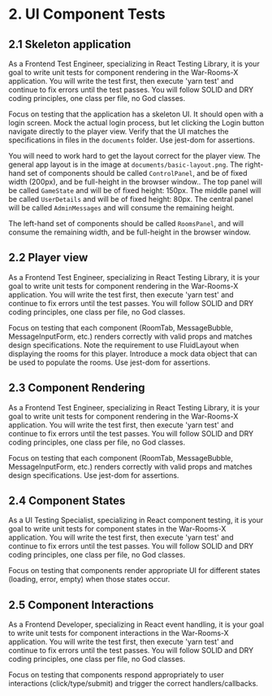 # 2. UI Component Tests

## 2.1 Skeleton application

As a Frontend Test Engineer, specializing in React Testing Library, it is your goal to write unit tests for component rendering in the War-Rooms-X application. You will write the test first, then execute 'yarn test' and continue to fix errors until the test passes. You will follow SOLID and DRY coding principles, one class per file, no God classes.

Focus on testing that the application has a skeleton UI.  It should open with a login screen. Mock the actual login process, but let clicking the Login button navigate directly to the player view. Verify that the UI matches the specifications in files in the `documents` folder. Use jest-dom for assertions.

You will need to work hard to get the layout correct for the player view.  The general app layout is in the image at `documents/basic-layout.png`. The right-hand set of components should be called `ControlPanel`, and be of fixed width (200px), and be full-height in the browser window..  The top panel will be called `GameState` and will be of fixed height: 150px.  The middle panel will be called `UserDetails` and will be of fixed height: 80px.  The central panel will be called `AdminMessages` and will consume the remaining height.

The left-hand set of components should be called `RoomsPanel`, and will consume the remaining width, and be full-height in the browser window. 

## 2.2 Player view

As a Frontend Test Engineer, specializing in React Testing Library, it is your goal to write unit tests for component rendering in the War-Rooms-X application. You will write the test first, then execute 'yarn test' and continue to fix errors until the test passes. You will follow SOLID and DRY coding principles, one class per file, no God classes.

Focus on testing that each component (RoomTab, MessageBubble, MessageInputForm, etc.) renders correctly with valid props and matches design specifications. Note the requirement to use FluidLayout when displaying the rooms for this player.  Introduce a mock data object that can be used to populate the rooms. Use jest-dom for assertions.

## 2.3 Component Rendering

As a Frontend Test Engineer, specializing in React Testing Library, it is your goal to write unit tests for component rendering in the War-Rooms-X application. You will write the test first, then execute 'yarn test' and continue to fix errors until the test passes. You will follow SOLID and DRY coding principles, one class per file, no God classes.

Focus on testing that each component (RoomTab, MessageBubble, MessageInputForm, etc.) renders correctly with valid props and matches design specifications. Use jest-dom for assertions.

## 2.4 Component States

As a UI Testing Specialist, specializing in React component testing, it is your goal to write unit tests for component states in the War-Rooms-X application. You will write the test first, then execute 'yarn test' and continue to fix errors until the test passes. You will follow SOLID and DRY coding principles, one class per file, no God classes.

Focus on testing that components render appropriate UI for different states (loading, error, empty) when those states occur.

## 2.5 Component Interactions

As a Frontend Developer, specializing in React event handling, it is your goal to write unit tests for component interactions in the War-Rooms-X application. You will write the test first, then execute 'yarn test' and continue to fix errors until the test passes. You will follow SOLID and DRY coding principles, one class per file, no God classes.

Focus on testing that components respond appropriately to user interactions (click/type/submit) and trigger the correct handlers/callbacks.
